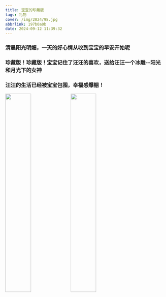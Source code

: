 ```yaml
---
title: 宝宝的珍藏版
tags: 礼物
cover: /img/2024/98.jpg
abbrlink: 197b0a0b
date: 2024-09-12 11:39:32
---
```


### 清晨阳光明媚，一天的好心情从收到宝宝的早安开始呢
### 珍藏版！珍藏版！宝宝记住了汪汪的喜欢，送给汪汪一个冰雕--阳光和月光下的女神
### 汪汪的生活已经被宝宝包围，幸福感爆棚！
<img src="/img/2024/96.jpg" width="40%" height="40%">
<img src="/img/2024/97.jpg" width="40%" height="40%">
